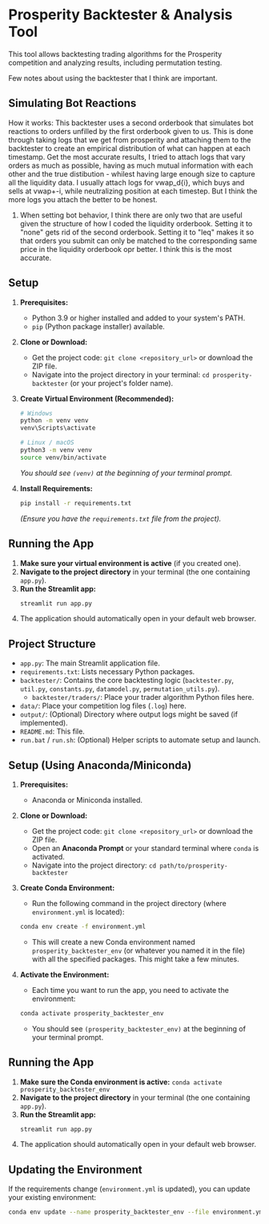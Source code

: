 # Prosperity Backtester & Analysis Tool

This tool allows backtesting trading algorithms for the Prosperity competition and analyzing results, including permutation testing.

Few notes about using the backtester that I think are important.


## Simulating Bot Reactions

How it works: This backtester uses a second orderbook that simulates bot reactions to orders unfilled by the first orderbook given to us. This is done through taking logs that we get from prosperity and attaching them to the backtester to create an empirical distribution of what can happen at each timestamp. Get the most accurate results, I tried to attach logs that vary orders as much as possible, having as much mutual information with each other and the true distibution - whilest having large enough size to capture all the liquidity data. I usually attach logs for vwap_d{i}, which buys and sells at vwap+-i, while neutralizing position at each timestep. But I think the more logs you attach the better to be honest.

1. When setting bot behavior, I think there are only two that are useful given the structure of how I coded the liquidity orderbook. Setting it to "none" gets rid of the second orderbook. Setting it to "leq" makes it so that orders you submit can only be matched to the corresponding same price in the liquidity orderbook opr better. I think this is the most accurate.



## Setup

1.  **Prerequisites:**
    *   Python 3.9 or higher installed and added to your system's PATH.
    *   `pip` (Python package installer) available.

2.  **Clone or Download:**
    *   Get the project code: `git clone <repository_url>` or download the ZIP file.
    *   Navigate into the project directory in your terminal: `cd prosperity-backtester` (or your project's folder name).

3.  **Create Virtual Environment (Recommended):**
    ```bash
    # Windows
    python -m venv venv
    venv\Scripts\activate

    # Linux / macOS
    python3 -m venv venv
    source venv/bin/activate
    ```
    *You should see `(venv)` at the beginning of your terminal prompt.*

4.  **Install Requirements:**
    ```bash
    pip install -r requirements.txt
    ```
    *(Ensure you have the `requirements.txt` file from the project).*

## Running the App

1.  **Make sure your virtual environment is active** (if you created one).
2.  **Navigate to the project directory** in your terminal (the one containing `app.py`).
3.  **Run the Streamlit app:**
    ```bash
    streamlit run app.py
    ```
4.  The application should automatically open in your default web browser.

## Project Structure

*   `app.py`: The main Streamlit application file.
*   `requirements.txt`: Lists necessary Python packages.
*   `backtester/`: Contains the core backtesting logic (`backtester.py`, `util.py`, `constants.py`, `datamodel.py`, `permutation_utils.py`).
    *   `backtester/traders/`: Place your trader algorithm Python files here.
*   `data/`: Place your competition log files (`.log`) here.
*   `output/`: (Optional) Directory where output logs might be saved (if implemented).
*   `README.md`: This file.
*   `run.bat` / `run.sh`: (Optional) Helper scripts to automate setup and launch.



## Setup (Using Anaconda/Miniconda)

1.  **Prerequisites:**
    *   Anaconda or Miniconda installed.

2.  **Clone or Download:**
    *   Get the project code: `git clone <repository_url>` or download the ZIP file.
    *   Open an **Anaconda Prompt** or your standard terminal where `conda` is activated.
    *   Navigate into the project directory: `cd path/to/prosperity-backtester`

3.  **Create Conda Environment:**
    *   Run the following command in the project directory (where `environment.yml` is located):
      ```bash
      conda env create -f environment.yml
      ```
    *   This will create a new Conda environment named `prosperity_backtester_env` (or whatever you named it in the file) with all the specified packages. This might take a few minutes.

4.  **Activate the Environment:**
    *   Each time you want to run the app, you need to activate the environment:
      ```bash
      conda activate prosperity_backtester_env
      ```
    *   You should see `(prosperity_backtester_env)` at the beginning of your terminal prompt.

## Running the App

1.  **Make sure the Conda environment is active:** `conda activate prosperity_backtester_env`
2.  **Navigate to the project directory** in your terminal (the one containing `app.py`).
3.  **Run the Streamlit app:**
    ```bash
    streamlit run app.py
    ```
4.  The application should automatically open in your default web browser.

## Updating the Environment

If the requirements change (`environment.yml` is updated), you can update your existing environment:
```bash
conda env update --name prosperity_backtester_env --file environment.yml --prune